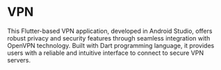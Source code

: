 # VPN
This Flutter-based VPN application, developed in Android Studio, offers robust privacy and security features through seamless integration with OpenVPN technology. Built with Dart programming language, it provides users with a reliable and intuitive interface to connect to secure VPN servers.
